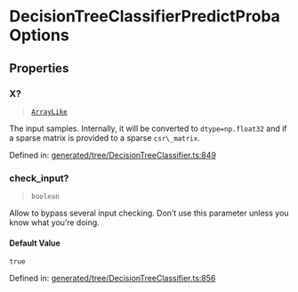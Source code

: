 # DecisionTreeClassifierPredictProbaOptions

## Properties

### X?

> [`ArrayLike`](../types/ArrayLike.md)

The input samples. Internally, it will be converted to `dtype=np.float32` and if a sparse matrix is provided to a sparse `csr\_matrix`.

Defined in:  [generated/tree/DecisionTreeClassifier.ts:849](https://github.com/transitive-bullshit/scikit-learn-ts/blob/122b3c0/packages/sklearn/src/generated/tree/DecisionTreeClassifier.ts#L849)

### check\_input?

> `boolean`

Allow to bypass several input checking. Don’t use this parameter unless you know what you’re doing.

#### Default Value

`true`

Defined in:  [generated/tree/DecisionTreeClassifier.ts:856](https://github.com/transitive-bullshit/scikit-learn-ts/blob/122b3c0/packages/sklearn/src/generated/tree/DecisionTreeClassifier.ts#L856)
